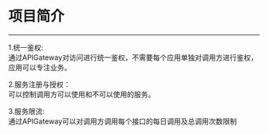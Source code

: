 # 项目简介
----------
1.统一鉴权:  
通过APIGateway对访问进行统一鉴权，不需要每个应用单独对调用方进行鉴权，应用可以专注业务。

2.服务注册与授权：  
可以控制调用方可以使用和不可以使用的服务。

3.服务限流:  
通过APIGateway可以对调用方调用每个接口的每日调用及总调用次数限制

